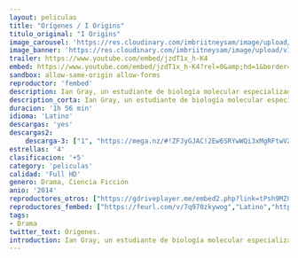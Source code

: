 ```yaml
---
layout: peliculas
title: "Orígenes / I Origins"
titulo_original: "I Origins"
image_carousel: 'https://res.cloudinary.com/imbriitneysam/image/upload/v1548125121/origienes-poster-min.jpg'
image_banner: 'https://res.cloudinary.com/imbriitneysam/image/upload/v1548125121/origines-banner-min.jpg'
trailer: https://www.youtube.com/embed/jzdT1x_h-K4
embed: https://www.youtube.com/embed/jzdT1x_h-K4?rel=0&amp;hd=1&border=0&wmode=opaque&enablejsapi=1&modestbranding=1&controls=1&showinfo=1
sandbox: allow-same-origin allow-forms
reproductor: 'fembed'
description: Ian Gray, un estudiante de biología molecular especializado en la evolución del ojo humano, conoce a una misteriosa mujer cuyo iris es multicolor. Años después, su investigación lo conduce a un descubrimiento asombroso, que podría cambiar la forma en que percibimos nuestra existencia.
description_corta: Ian Gray, un estudiante de biología molecular especializado en la evolución del ojo humano, conoce a una misteriosa mujer cuyo iris es multicolor. Años después, su investigación lo conduce a un descubrimiento asombroso, que podría cambiar la forma en que percibimos nuestra existencia.
duracion: '1h 56 min'
idioma: 'Latino'
descargas: 'yes'
descargas2:
    descarga-3: ["1", "https://mega.nz/#!ZFJyGJAC!2Ew6SRYwWQi3xMgRFtwVZD_LZOKxezkMPgZXpmJkLBY", "https://www.google.com/s2/favicons?domain=mega.nz","Mega","https://res.cloudinary.com/imbriitneysam/image/upload/v1541473684/mexico.png", "Latino", "Full HD"]
estrellas: '4'
clasificacion: '+5'
category: 'peliculas'
calidad: 'Full HD'
genero: Drama, Ciencia Ficción
anio: '2014'
reproductores_otros: ["https://gdriveplayer.me/embed2.php?link=tPsh9MZCroQi15R4SU%252Fomw5IskUX%252Fe69e3HTQlb%252F8aIIwZ1lfdNnqL4ciDzV%252BK%252BwcXfil%252FfMmPbpDeLeWXC%252FGbhZawEmzHFuJrtHQ5yfMMPHaS4lv6q2M4Ca4BDkb7%252BclToRgClvL6e8m0viyGq0iWRtnM77YwSZFZeE4laXJo%252BF7bXg%252FbNPIRkIdyi11QhgA%253D","Latino","https://www.zembed.to/public/dist/asteroid.html?id=a9d487e401316f0e7f7b94ab928f09bb&title=I%20Origins","Latino","https://movcloud.net/embed/nb-CEj8CSucA","Latino","https://mstream.press/psmt1zrmrjre","Latino"]
reproductores_fembed: ["https://feurl.com/v/7q970zkywog","Latino","https://feurl.com/v/kyjk1s3-88nr-j5","Latino"]
tags:
- Drama
twitter_text: Origenes.
introduction: Ian Gray, un estudiante de biología molecular especializado en la evolución del ojo humano, conoce a una misteriosa mujer cuyo iris es multicolor. Años después, su investigación lo conduce a un descubrimiento asombroso, que podría cambiar la forma en que percibimos nuestra existencia.
---
```



 







